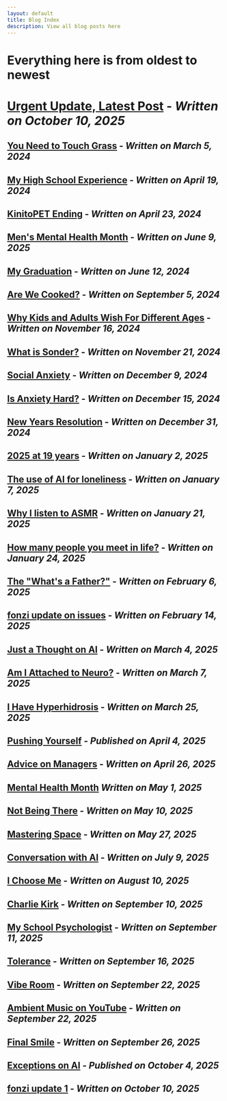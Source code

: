 ```yaml
---
layout: default
title: Blog Index
description: View all blog posts here
---
```

# Everything here is from oldest to newest  

# [Urgent Update, Latest Post](/fonzi_update_1/introduction.md) - *Written on October 10, 2025*  

## [You Need to Touch Grass](./you-need-to-touch-grass.md) - *Written on March 5, 2024*
## [My High School Experience](./my-high-school-experience.md) - *Written on April 19, 2024*
## [KinitoPET Ending](./kinitopet.md) - *Written on April 23, 2024*
## [Men's Mental Health Month](./mens-mental-health-month.md) - *Written on June 9, 2025*
## [My Graduation](./graduation.md) - *Written on June 12, 2024*
## [Are We Cooked?](./are-we-cooked.md) - *Written on September 5, 2024*
## [Why Kids and Adults Wish For Different Ages](./kids-adults.md) - *Written on November 16, 2024*
## [What is Sonder?](./sonder.md) - *Written on November 21, 2024*
## [Social Anxiety](./social-anxiety.md) - *Written on December 9, 2024*
## [Is Anxiety Hard?](./anxiety.md) - *Written on December 15, 2024*
## [New Years Resolution](./new-years-resolution.md) - *Written on December 31, 2024*
## [2025 at 19 years](./2025-at-19-years-old.md) - *Written on January 2, 2025*
## [The use of AI for loneliness](./the-use-of-ai-for-loneliness.md) - *Written on January 7, 2025*
## [Why I listen to ASMR](./why-i-listen-to-asmr.md) - *Written on January 21, 2025*
## [How many people you meet in life?](./how-many-people-you-meet.md) - *Written on January 24, 2025*  
## [The "What's a Father?"](./the-whats-a-father.md) - *Written on February 6, 2025*
## [fonzi update on issues](./fonzi-update-on-issues.md) - *Written on February 14, 2025*
## [Just a Thought on AI](./just-a-thought-on-ai.md) - *Written on March 4, 2025*
## [Am I Attached to Neuro?](./attached-to-neuro.md) - *Written on March 7, 2025*
## [I Have Hyperhidrosis](./i-have-hyperhidrosis.md) - *Written on March 25, 2025*
## [Pushing Yourself](./pushing-yourself.md) - *Published on April 4, 2025*
## [Advice on Managers](./advice-on-managers.md) - *Written on April 26, 2025*
## [Mental Health Month](./mental-health-month.md) *Written on May 1, 2025*
## [Not Being There](./not-being-there.md) - *Written on May 10, 2025*
## [Mastering Space](./mastering-space.md) - *Written on May 27, 2025*
## [Conversation with AI](./conversation-with-ai.md) - *Written on July 9, 2025*
## [I Choose Me](./i-choose-me.md) - *Written on August 10, 2025*
## [Charlie Kirk](./charlie-kirk.md) - *Written on September 10, 2025*
## [My School Psychologist](./school-psychologist.md) - *Written on September 11, 2025*
## [Tolerance](./tolerance.md) - *Written on September 16, 2025*
## [Vibe Room](./vibe-room.md) - *Written on September 22, 2025*
## [Ambient Music on YouTube](./ambient-youtube.md) - *Written on September 22, 2025*
## [Final Smile](./final-smile.md) - *Written on September 26, 2025*
## [Exceptions on AI](./how-i-perceive-ai.md) - *Published on October 4, 2025*
## [fonzi update 1](/fonzi_update_1/introduction.md) - *Written on October 10, 2025*
